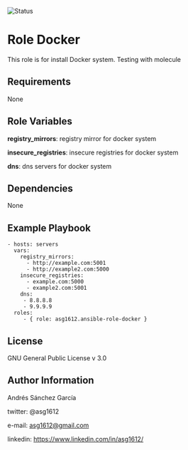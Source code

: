![Status](https://travis-ci.org/asg1612/ansible-role-docker.svg?branch=master)

Role Docker
=========

This role is for install Docker system. Testing with molecule

Requirements
------------

None

Role Variables
--------------
**registry_mirrors**: registry mirror for docker system

**insecure_registries**: insecure registries for docker system

**dns**: dns servers for docker system

Dependencies
------------

None

Example Playbook
----------------

    - hosts: servers
      vars:
        registry_mirrors:
          - http://example.com:5001
          - http://example2.com:5000
        insecure_registries:
          - example.com:5000
          - example2.com:5001
        dns:
         - 8.8.8.8
         - 9.9.9.9
      roles:
         - { role: asg1612.ansible-role-docker }


License
-------

GNU General Public License v 3.0


Author Information
------------------

Andrés Sánchez García

twitter: @asg1612

e-mail: asg1612@gmail.com

linkedin: https://www.linkedin.com/in/asg1612/
